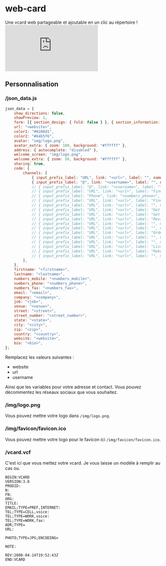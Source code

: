 # web-card
Une vcard web partageable et ajoutable en un clic au répertoire !
![demo](https://send.papamica.fr/f.php?h=29iGAP_x&p=1)

## Personnalisation

### /json_data.js
```js
json_data = {
    show_directions: false,
    showPreview: 1,
    form: [{ section_design: { fold: false } }, { section_information: { fold: false } }, { section_social: { fold: true } }, { section_welcome_screen: [] }, { section_advance_options: { fold: false } }],
    url: "<website>",
    color1: "#0288d1",
    color2: "#64b5f6",
    avatar: "img/logo.png",
    avatar_extra: { zoom: 100, background: "#ffffff" },
    address: { autocomplete: "disabled" },
    welcome_screen: "img/logo.png",
    welcome_extra: { zoom: 50, background: "#ffffff" },
    sharing: true,
    code: {
        channels: [
            { input_prefix_label: "URL", link: "<url>", label: "", name: "Facebook" },
            { input_prefix_label: "@", link: "<username>", label: "", name: "Twitter" },
            // { input_prefix_label: "@", link: "<username>", label: "", name: "Instagram" },
            // { input_prefix_label: "URL", link: "<url>", label: "Find us on TikTok", name: "TikTok" },
            // { input_prefix_label: "Phone", link: "<numbers_phone>", label: "Message us", name: "WhatsApp" },
            // { input_prefix_label: "URL", link: "<url>", label: "Find us on TikTok", name: "TikTok" },
            // { input_prefix_label: "URL", link: "<url>", label: "", name: "YouTube" },
            // { input_prefix_label: "URL", link: "<url>", label: "Get in touch", name: "Telegram" },
            // { input_prefix_label: "URL", link: "<url>", label: "Get in touch", name: "Messenger" },
            // { input_prefix_label: "URL", link: "<url>", label: "Review us on Google", name: "Google Review" },
            // { input_prefix_label: "URL", link: "<url>", label: "", name: "Tripadvisor" },
            // { input_prefix_label: "URL", link: "<url>", label: "", name: "LinkedIn" },
            // { input_prefix_label: "URL", link: "<url>", label: "Order with Uber Eats", name: "Uber Eats" },
            // { input_prefix_label: "URL", link: "<url>", label: "", name: "Dribbble" },
            // { input_prefix_label: "URL", link: "<url>", label: "", name: "VKontakte" },
            // { input_prefix_label: "URL", link: "<url>", label: "Listen to us on Spotify", name: "Spotify" },
            // { input_prefix_label: "URL", link: "<url>", label: "Make a reservation", name: "OpenTable" },
            // { input_prefix_label: "URL", link: "<url>", label: "", name: "Pinterest" },
        ],
    },
    firstname: "<firstname>",
    lastname: "<lastname>",
    numbers_mobile: "<numbers_mobile>",
    numbers_phone: "<numbers_phone>",
    numbers_fax: "<numbers_fax>",
    email: "<email>",
    company: "<company>",
    job: "<job>",
    venue: "<venue>",
    street: "<street>",
    street_number: "<street_number>",
    state: "<state>",
    city: "<city>",
    zip: "<zip>",
    country: "<country>",
    website: "<website>",
    bio: "<bio>",
};
```

Remplacez les valeurs suivantes :
- website
- url
- username

Ainsi que les variables pour votre adresse et contact.
Vous pouvez décommentez les réseaux sociaux que vous souhaitez. 

### /img/logo.png
Vous pouvez mettre votre logo dans `/img/logo.png`.

### /img/favicon/favicon.ico
Vous pouvez mettre votre logo pour le favicon ici `/img/favicon/favicon.ico`.

### /vcard.vcf
C'est ici que vous mettez votre vcard. Je vous laisse un modèle à remplir au cas ou.
```
BEGIN:VCARD
VERSION:3.0
PRODID:
N:
FN:
ORG:
TITLE:
EMAIL;TYPE=PREF,INTERNET:
TEL;TYPE=CELL,voice:
TEL;TYPE=WORK,voice:
TEL;TYPE=WORK,fax:
ADR;TYPE=
URL:

PHOTO;TYPE=JPG;ENCODING=

NOTE:

REV:2008-04-24T19:52:43Z
END:VCARD
```
